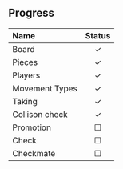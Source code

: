 ## Progress

| Name              |  Status   |
|:------------------|:---------:|
| Board             |     ✓     |
| Pieces            |     ✓     |
| Players           |     ✓     |
| Movement Types    |     ✓     |
| Taking            |     ✓     |
| Collison check    |     ✓     |
| Promotion         |     ☐     |
| Check             |     ☐     |
| Checkmate         |    ☐      | 
